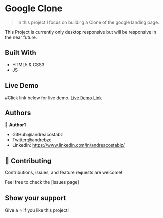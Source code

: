# Google Clone

> In this project I focus on building a Clone of the google landing page.


This Project is currently only desktop responsive but will be responsive in the near future.

## Built With

- HTML5 & CSS3
- JS

## Live Demo
#Click link below for live demo.
[Live Demo Link](https://googleclonebz.netlify.app/)


## Authors

👤 **Author1**

- GitHub:@andreacostabz
- Twitter:@andrebze
- LinkedIn: https://www.linkedin.com/in/andreacostabiz/

## 🤝 Contributing

Contributions, issues, and feature requests are welcome!

Feel free to check the [issues page]

## Show your support

Give a ⭐️ if you like this project!
